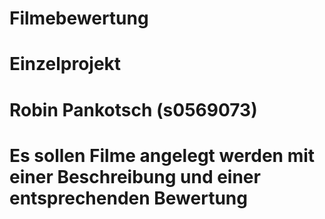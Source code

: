 # Filmebewertung
# Einzelprojekt
# Robin Pankotsch (s0569073)
# Es sollen Filme angelegt werden mit einer Beschreibung und einer entsprechenden Bewertung
